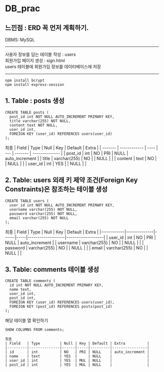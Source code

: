 # DB_prac

## 느낀점 : ERD 꼭 먼저 계획하기.

DBMS: MySQL

---

사용자 정보를 담는 테이블 작성 : users <br>
회원가입 페이지 생성 : sign.html <br>
users 테이블에 회원가입 정보를 데이터베이스에 저장

---

```
npm install bcrypt
npm install express-session

```

## 1. Table : posts 생성

```
CREATE TABLE posts (
  post_id int NOT NULL AUTO_INCREMENT PRIMARY KEY,
  title varchar(255) NOT NULL,
  content text NOT NULL,
  user_id int,
  FOREIGN KEY (user_id) REFERENCES users(user_id)
);
```

최종
| Field | Type | Null | Key | Default | Extra |
| ------- | ------------ | ---- | --- | ------- | -------------- |
| post_id | int | NO | PRI | NULL | auto_increment |
| title | varchar(255) | NO | | NULL | |
| content | text | NO | | NULL | |
| user_id | int | YES | | NULL | |

## 2. Table: users 외래 키 제약 조건(Foreign Key Constraints)은 참조하는 테이블 생성

```
CREATE TABLE users (
  user_id int NOT NULL AUTO_INCREMENT PRIMARY KEY,
  username varchar(255) NOT NULL,
  password varchar(255) NOT NULL,
  email varchar(255) NOT NULL
);
```

최종
| Field | Type | Null | Key | Default | Extra |
|------------|--------------|------|-----|-------------------|-------------------|
| user_id | int | NO | PRI | NULL | auto_increment |
| username | varchar(255) | NO | | NULL | |
| password | varchar(255) | NO | | NULL | |
| email | varchar(255) | NO | | NULL | |

## 3. Table: comments 테이블 생성

```
CREATE TABLE comments (
  id int NOT NULL AUTO_INCREMENT PRIMARY KEY,
  name text,
  user_id int,
  post_id int,
  FOREIGN KEY (user_id) REFERENCES users(user_id),
  FOREIGN KEY (post_id) REFERENCES posts(post_id)
);
```

해당 테이블 열 확인하기

```
SHOW COLUMNS FROM comments;
```

```
최종
| Field   | Type         | Null | Key | Default | Extra          |
|---------|--------------|------|-----|---------|----------------|
| id      | int          | NO   | PRI | NULL    | auto_increment |
| name    | text         | YES  |     | NULL    |                |
| user_id | int          | YES  | MUL | NULL    |                |
| post_id | int          | YES  | MUL | NULL    |                |

```
